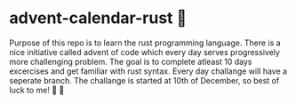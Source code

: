 # advent-calendar-rust :santa:
Purpose of this repo is to learn the rust programming language. There is a nice initiative called advent of code which every day serves progressively more challenging problem. The goal is to complete atleast 10 days excercises and get familiar with rust syntax. Every day challange will have a seperate branch. The challange is started at 10th of December, so best of luck to me! :christmas_tree: :christmas_tree:
